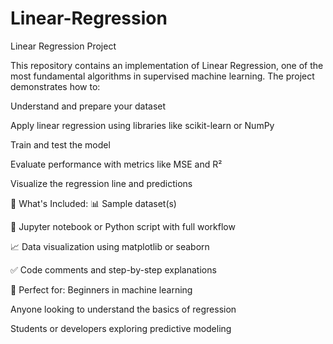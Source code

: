 # Linear-Regression
Linear Regression Project

This repository contains an implementation of Linear Regression, one of the most fundamental algorithms in supervised machine learning. The project demonstrates how to:

Understand and prepare your dataset

Apply linear regression using libraries like scikit-learn or NumPy

Train and test the model

Evaluate performance with metrics like MSE and R²

Visualize the regression line and predictions

📁 What's Included:
📊 Sample dataset(s)

🧮 Jupyter notebook or Python script with full workflow

📈 Data visualization using matplotlib or seaborn

✅ Code comments and step-by-step explanations

🚀 Perfect for:
Beginners in machine learning

Anyone looking to understand the basics of regression

Students or developers exploring predictive modeling

